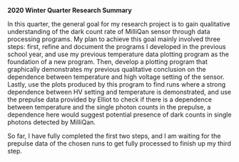 **2020 Winter Quarter Research Summary**

In this quarter, the general goal for my research project is to gain qualitative understanding of the dark count rate of MilliQan sensor through data processing programs. My plan to achieve this goal mainly involved three steps: 
first, refine and document the programs I developed in the previous school year, and use my previous temperature data plotting program as the foundation of a new program. 
Then, develop a plotting program that graphically demonstrates my previous qualitative conclusion on the dependence between temperature and high voltage setting of the sensor. 
Lastly, use the plots produced by this program to find runs where a strong dependence between HV setting and temperature is demonstrated, and use the prepulse data provided by Elliot to check if there is a dependence between temperature and the single photon counts in the prepulse, a dependence here would suggest potential presence of dark counts in single photons detected by MilliQan.

So far, I have fully completed the first two steps, and I am waiting for the prepulse data of the chosen runs to get fully processed to finish up my third step.
